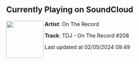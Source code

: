 ## Currently Playing on SoundCloud

[<img align="left" width="100" src="https://i1.sndcdn.com/artworks-nXA6Yyp0AsiB59QM-GiyRvg-t500x500.jpg">](https://soundcloud.com/ontherecradio/tdj-on-the-record-208)

**Artist**: On The Record 

**Track**: TDJ - On The Record #208

Last updated at 02/05/2024 09:49
